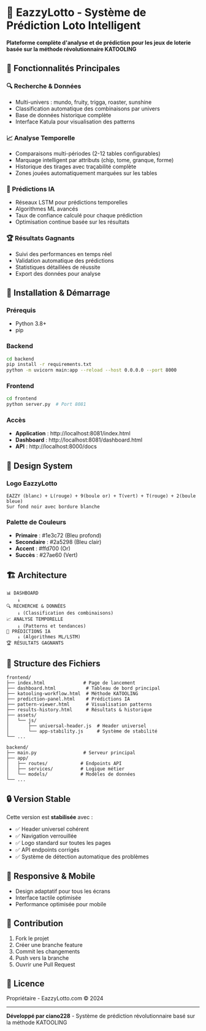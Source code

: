 # 🎯 EazzyLotto - Système de Prédiction Loto Intelligent

**Plateforme complète d'analyse et de prédiction pour les jeux de loterie basée sur la méthode révolutionnaire KATOOLING**

## 🌟 Fonctionnalités Principales

### **🔍 Recherche & Données**
- Multi-univers : mundo, fruity, trigga, roaster, sunshine
- Classification automatique des combinaisons par univers
- Base de données historique complète
- Interface Katula pour visualisation des patterns

### **📈 Analyse Temporelle**
- Comparaisons multi-périodes (2-12 tables configurables)
- Marquage intelligent par attributs (chip, tome, granque, forme)
- Historique des tirages avec traçabilité complète
- Zones jouées automatiquement marquées sur les tables

### **🎯 Prédictions IA**
- Réseaux LSTM pour prédictions temporelles
- Algorithmes ML avancés
- Taux de confiance calculé pour chaque prédiction
- Optimisation continue basée sur les résultats

### **🏆 Résultats Gagnants**
- Suivi des performances en temps réel
- Validation automatique des prédictions
- Statistiques détaillées de réussite
- Export des données pour analyse

## 🚀 Installation & Démarrage

### **Prérequis**
- Python 3.8+
- pip

### **Backend**
```bash
cd backend
pip install -r requirements.txt
python -m uvicorn main:app --reload --host 0.0.0.0 --port 8000
```

### **Frontend**
```bash
cd frontend
python server.py  # Port 8081
```

### **Accès**
- **Application** : http://localhost:8081/index.html
- **Dashboard** : http://localhost:8081/dashboard.html
- **API** : http://localhost:8000/docs

## 🎨 Design System

### **Logo EazzyLotto**
```
EAZZY (blanc) + L(rouge) + 9(boule or) + T(vert) + T(rouge) + 2(boule bleue)
Sur fond noir avec bordure blanche
```

### **Palette de Couleurs**
- **Primaire** : #1e3c72 (Bleu profond)
- **Secondaire** : #2a5298 (Bleu clair)
- **Accent** : #ffd700 (Or)
- **Succès** : #27ae60 (Vert)

## 🏗️ Architecture

```
📊 DASHBOARD
    ↓
🔍 RECHERCHE & DONNÉES
    ↓ (Classification des combinaisons)
📈 ANALYSE TEMPORELLE  
    ↓ (Patterns et tendances)
🎯 PRÉDICTIONS IA
    ↓ (Algorithmes ML/LSTM)
🏆 RÉSULTATS GAGNANTS
```

## 🔧 Structure des Fichiers

```
frontend/
├── index.html              # Page de lancement
├── dashboard.html           # Tableau de bord principal
├── katooling-workflow.html  # Méthode KATOOLING
├── prediction-panel.html    # Prédictions IA
├── pattern-viewer.html      # Visualisation patterns
├── results-history.html     # Résultats & historique
├── assets/
│   └── js/
│       ├── universal-header.js  # Header universel
│       └── app-stability.js     # Système de stabilité
└── ...

backend/
├── main.py                 # Serveur principal
├── app/
│   ├── routes/            # Endpoints API
│   ├── services/          # Logique métier
│   └── models/            # Modèles de données
└── ...
```

## 🔒 Version Stable

Cette version est **stabilisée** avec :
- ✅ Header universel cohérent
- ✅ Navigation verrouillée
- ✅ Logo standard sur toutes les pages
- ✅ API endpoints corrigés
- ✅ Système de détection automatique des problèmes

## 📱 Responsive & Mobile

- Design adaptatif pour tous les écrans
- Interface tactile optimisée
- Performance optimisée pour mobile

## 🤝 Contribution

1. Fork le projet
2. Créer une branche feature
3. Commit les changements
4. Push vers la branche
5. Ouvrir une Pull Request

## 📄 Licence

Propriétaire - EazzyLotto.com © 2024

---

**Développé par ciano228** - Système de prédiction révolutionnaire basé sur la méthode KATOOLING